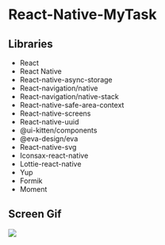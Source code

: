 # React-Native-MyTask

## Libraries

- React
- React Native
- React-native-async-storage
- React-navigation/native
- React-navigation/native-stack
- React-native-safe-area-context
- React-native-screens
- React-native-uuid
- @ui-kitten/components
- @eva-design/eva
- React-native-svg
- Iconsax-react-native
- Lottie-react-native
- Yup
- Formik
- Moment

## Screen Gif

<img src="screen.gif" />

